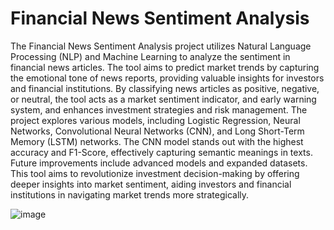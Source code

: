 # Financial News Sentiment Analysis
The Financial News Sentiment Analysis project utilizes Natural Language Processing (NLP) and Machine Learning to analyze the sentiment in financial news articles. The tool aims to predict market trends by capturing the emotional tone of news reports, providing valuable insights for investors and financial institutions. By classifying news articles as positive, negative, or neutral, the tool acts as a market sentiment indicator, and early warning system, and enhances investment strategies and risk management. The project explores various models, including Logistic Regression, Neural Networks, Convolutional Neural Networks (CNN), and Long Short-Term Memory (LSTM) networks. The CNN model stands out with the highest accuracy and F1-Score, effectively capturing semantic meanings in texts. Future improvements include advanced models and expanded datasets. This tool aims to revolutionize investment decision-making by offering deeper insights into market sentiment, aiding investors and financial institutions in navigating market trends more strategically.

![image](https://github.com/user-attachments/assets/e00262ac-743d-4506-9a22-7bd8bf602f77)
